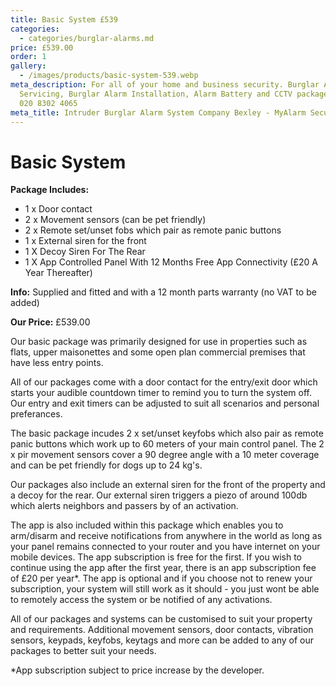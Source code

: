 ```yaml
---
title: Basic System £539
categories:
  - categories/burglar-alarms.md
price: £539.00
order: 1
gallery:
  - /images/products/basic-system-539.webp
meta_description: For all of your home and business security. Burglar Alarm
  Servicing, Burglar Alarm Installation, Alarm Battery and CCTV packages. Call
  020 8302 4065
meta_title: Intruder Burglar Alarm System Company Bexley - MyAlarm Security
---
```

# Basic System

**Package Includes:**

- 1 x Door contact
- 2 x Movement sensors (can be pet friendly)
- 2 x Remote set/unset fobs which pair as remote panic buttons
- 1 x External siren for the front
- 1 X Decoy Siren For The Rear
- 1 X App Controlled Panel With 12 Months Free App Connectivity (£20 A Year Thereafter)

**Info:** Supplied and fitted and with a 12 month parts warranty (no VAT to be added)

**Our Price:** £539.00


Our basic package was primarily designed for use in properties such as flats, upper maisonettes and some open plan commercial premises that have less entry points.

All of our packages come with a door contact for the entry/exit door which starts your audible countdown timer to remind you to turn the system off. Our entry and exit timers can be adjusted to suit all scenarios and personal preferances.

The basic package incudes 2 x set/unset keyfobs which also pair as remote panic buttons which work up to 60 meters of your main control panel. The 2 x pir movement sensors cover a 90 degree angle with a 10 meter coverage and can be pet friendly for dogs up to 24 kg\'s.

Our packages also include an external siren for the front of the property and a decoy for the rear. Our external siren triggers a piezo of around 100db which alerts neighbors and passers by of an activation.

The app is also included within this package which enables you to arm/disarm and receive notifications from anywhere in the world as long as your panel remains connected to your router and you have internet on your mobile devices. The app subscription is free for the first. If you wish to continue using the app after the first year, there is an app subscription fee of £20 per year*. The app is optional and if you choose not to renew your subscription, your system will still work as it should - you just wont be able to remotely access the system or be notified of any activations.

All of our packages and systems can be customised to suit your property and requirements. Additional movement sensors, door contacts, vibration sensors, keypads, keyfobs, keytags and more can be added to any of our packages to better suit your needs.

*App subscription subject to price increase by the developer.